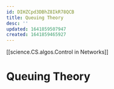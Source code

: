 ```yaml
---
id: DIHZCpd3DBhZ8IkR78QCB
title: Queuing Theory
desc: ''
updated: 1641859507947
created: 1641859465927
---
```


[[science.CS.algos.Control in Networks]]

# Queuing Theory